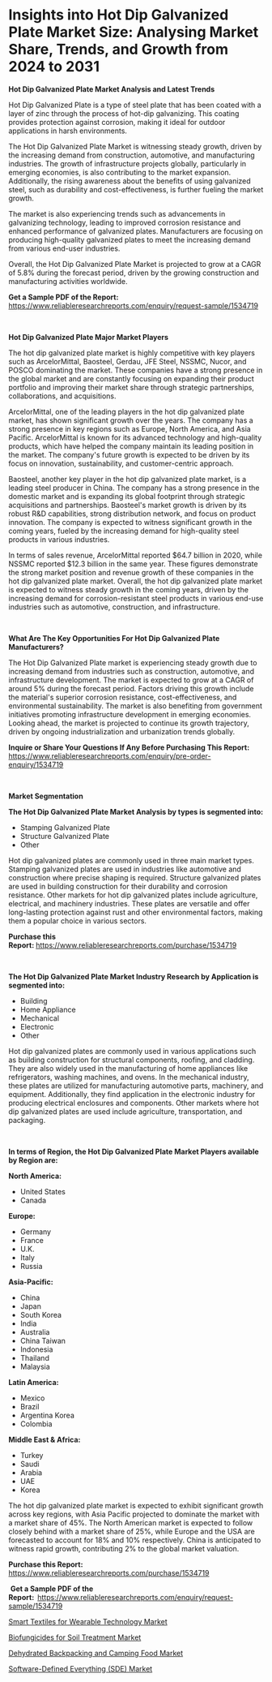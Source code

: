 <p><h1>Insights into Hot Dip Galvanized Plate Market Size: Analysing Market Share, Trends, and Growth from 2024 to 2031</h1></p><p><strong>Hot Dip Galvanized Plate Market Analysis and Latest Trends</strong></p>
<p><p>Hot Dip Galvanized Plate is a type of steel plate that has been coated with a layer of zinc through the process of hot-dip galvanizing. This coating provides protection against corrosion, making it ideal for outdoor applications in harsh environments.</p><p>The Hot Dip Galvanized Plate Market is witnessing steady growth, driven by the increasing demand from construction, automotive, and manufacturing industries. The growth of infrastructure projects globally, particularly in emerging economies, is also contributing to the market expansion. Additionally, the rising awareness about the benefits of using galvanized steel, such as durability and cost-effectiveness, is further fueling the market growth.</p><p>The market is also experiencing trends such as advancements in galvanizing technology, leading to improved corrosion resistance and enhanced performance of galvanized plates. Manufacturers are focusing on producing high-quality galvanized plates to meet the increasing demand from various end-user industries.</p><p>Overall, the Hot Dip Galvanized Plate Market is projected to grow at a CAGR of 5.8% during the forecast period, driven by the growing construction and manufacturing activities worldwide.</p></p>
<p><strong>Get a Sample PDF of the Report:&nbsp;</strong> <a href="https://www.reliableresearchreports.com/enquiry/request-sample/1534719">https://www.reliableresearchreports.com/enquiry/request-sample/1534719</a></p>
<p>&nbsp;</p>
<p><strong>Hot Dip Galvanized Plate Major Market Players</strong></p>
<p><p>The hot dip galvanized plate market is highly competitive with key players such as ArcelorMittal, Baosteel, Gerdau, JFE Steel, NSSMC, Nucor, and POSCO dominating the market. These companies have a strong presence in the global market and are constantly focusing on expanding their product portfolio and improving their market share through strategic partnerships, collaborations, and acquisitions.</p><p>ArcelorMittal, one of the leading players in the hot dip galvanized plate market, has shown significant growth over the years. The company has a strong presence in key regions such as Europe, North America, and Asia Pacific. ArcelorMittal is known for its advanced technology and high-quality products, which have helped the company maintain its leading position in the market. The company's future growth is expected to be driven by its focus on innovation, sustainability, and customer-centric approach.</p><p>Baosteel, another key player in the hot dip galvanized plate market, is a leading steel producer in China. The company has a strong presence in the domestic market and is expanding its global footprint through strategic acquisitions and partnerships. Baosteel's market growth is driven by its robust R&D capabilities, strong distribution network, and focus on product innovation. The company is expected to witness significant growth in the coming years, fueled by the increasing demand for high-quality steel products in various industries.</p><p>In terms of sales revenue, ArcelorMittal reported $64.7 billion in 2020, while NSSMC reported $12.3 billion in the same year. These figures demonstrate the strong market position and revenue growth of these companies in the hot dip galvanized plate market. Overall, the hot dip galvanized plate market is expected to witness steady growth in the coming years, driven by the increasing demand for corrosion-resistant steel products in various end-use industries such as automotive, construction, and infrastructure.</p></p>
<p>&nbsp;</p>
<p><strong>What Are The Key Opportunities For Hot Dip Galvanized Plate Manufacturers?</strong></p>
<p><p>The Hot Dip Galvanized Plate market is experiencing steady growth due to increasing demand from industries such as construction, automotive, and infrastructure development. The market is expected to grow at a CAGR of around 5% during the forecast period. Factors driving this growth include the material's superior corrosion resistance, cost-effectiveness, and environmental sustainability. The market is also benefiting from government initiatives promoting infrastructure development in emerging economies. Looking ahead, the market is projected to continue its growth trajectory, driven by ongoing industrialization and urbanization trends globally.</p></p>
<p><strong>Inquire or Share Your Questions If Any Before Purchasing This Report:</strong> <a href="https://www.reliableresearchreports.com/enquiry/pre-order-enquiry/1534719">https://www.reliableresearchreports.com/enquiry/pre-order-enquiry/1534719</a></p>
<p>&nbsp;</p>
<p><strong>Market Segmentation</strong></p>
<p><strong>The Hot Dip Galvanized Plate Market Analysis by types is segmented into:</strong></p>
<p><ul><li>Stamping Galvanized Plate</li><li>Structure Galvanized Plate</li><li>Other</li></ul></p>
<p><p>Hot dip galvanized plates are commonly used in three main market types. Stamping galvanized plates are used in industries like automotive and construction where precise shaping is required. Structure galvanized plates are used in building construction for their durability and corrosion resistance. Other markets for hot dip galvanized plates include agriculture, electrical, and machinery industries. These plates are versatile and offer long-lasting protection against rust and other environmental factors, making them a popular choice in various sectors.</p></p>
<p><strong>Purchase this Report:&nbsp;</strong><a href="https://www.reliableresearchreports.com/purchase/1534719">https://www.reliableresearchreports.com/purchase/1534719</a></p>
<p>&nbsp;</p>
<p><strong>The Hot Dip Galvanized Plate Market Industry Research by Application is segmented into:</strong></p>
<p><ul><li>Building</li><li>Home Appliance</li><li>Mechanical</li><li>Electronic</li><li>Other</li></ul></p>
<p><p>Hot dip galvanized plates are commonly used in various applications such as building construction for structural components, roofing, and cladding. They are also widely used in the manufacturing of home appliances like refrigerators, washing machines, and ovens. In the mechanical industry, these plates are utilized for manufacturing automotive parts, machinery, and equipment. Additionally, they find application in the electronic industry for producing electrical enclosures and components. Other markets where hot dip galvanized plates are used include agriculture, transportation, and packaging.</p></p>
<p>&nbsp;</p>
<p><strong>In terms of Region, the Hot Dip Galvanized Plate Market Players available by Region are:</strong></p>
<p>
    <p> <strong> North America: </strong>
        <ul>
            <li>United States</li>
            <li>Canada</li>
        </ul>
        </p> 
    <p> <strong> Europe: </strong>
        <ul>
            <li>Germany</li>
            <li>France</li>
            <li>U.K.</li>
            <li>Italy</li>
            <li>Russia</li>
        </ul>
        </p> 
    <p> <strong> Asia-Pacific: </strong>
        <ul>
            <li>China</li>
            <li>Japan</li>
            <li>South Korea</li>
            <li>India</li>
            <li>Australia</li>
            <li>China Taiwan</li>
            <li>Indonesia</li>
            <li>Thailand</li>
            <li>Malaysia</li>
        </ul>
        </p> 
    <p> <strong> Latin America: </strong>
        <ul>
            <li>Mexico</li>
            <li>Brazil</li>
            <li>Argentina Korea</li>
            <li>Colombia</li>
        </ul>
        </p> 
    <p> <strong> Middle East & Africa: </strong>
        <ul>
            <li>Turkey</li>
            <li>Saudi</li>
            <li>Arabia</li>
            <li>UAE</li>
            <li>Korea</li>
        </ul>
    </p>
    </p>
<p><p>The hot dip galvanized plate market is expected to exhibit significant growth across key regions, with Asia Pacific projected to dominate the market with a market share of 45%. The North American market is expected to follow closely behind with a market share of 25%, while Europe and the USA are forecasted to account for 18% and 10% respectively. China is anticipated to witness rapid growth, contributing 2% to the global market valuation.</p></p>
<p><strong>Purchase this Report: </strong><a href="https://www.reliableresearchreports.com/purchase/1534719">https://www.reliableresearchreports.com/purchase/1534719</a></p>
<p>&nbsp;<strong>Get a Sample PDF of the Report:&nbsp;&nbsp;</strong><a href="https://www.reliableresearchreports.com/enquiry/request-sample/1534719">https://www.reliableresearchreports.com/enquiry/request-sample/1534719</a></p>
<p><strong></strong></p>
<p><p><a href="https://view.publitas.com/reportprime-1/smart-textiles-for-wearable-technology-market-with-the-goal-of-estimating-the-market-size-and-future-growth-potential-of-various-market-segments-based-on-component-applications-end-user-and-region/">Smart Textiles for Wearable Technology Market</a></p><p><a href="https://zircon-bluebell-299.notion.site/Global-Biofungicides-for-Soil-Treatment-Market-Size-and-Market-Trends-Insights-and-Projections-from-122c597317d44c4989bd3607808b244c">Biofungicides for Soil Treatment Market</a></p><p><a href="https://view.publitas.com/reportprime-1/dehydrated-backpacking-and-camping-food-market-research-report-unlocks-analysis-on-the-market-financial-status-market-size-and-market-revenue-upto-2030/">Dehydrated Backpacking and Camping Food Market</a></p><p><a href="https://view.publitas.com/reportprime-1/software-defined-everything-sde-market-a-comprehensive-report-of-its-market-share-growth-trends-2023-2030/">Software-Defined Everything (SDE) Market</a></p></p>